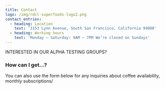 ```yaml
---
title: Contact
logo: /img/rdcl-superfoods-logo2.png
contact_entries:
  - heading: Location
    text: '3153 Lynn Avenue, South San Francisco, California 94080'
  - heading: Working hours
    text: 'Monday – Saturday: 9AM – 7PM We’re closed on Sundays'
---
```

INTERESTED IN OUR ALPHA TESTING GROUPS?

<h3 class="f4 b lh-title mb2">How can I get…?</h3>

You can also use the form below for any inquiries about coffee
availability, monthly subscriptions/

